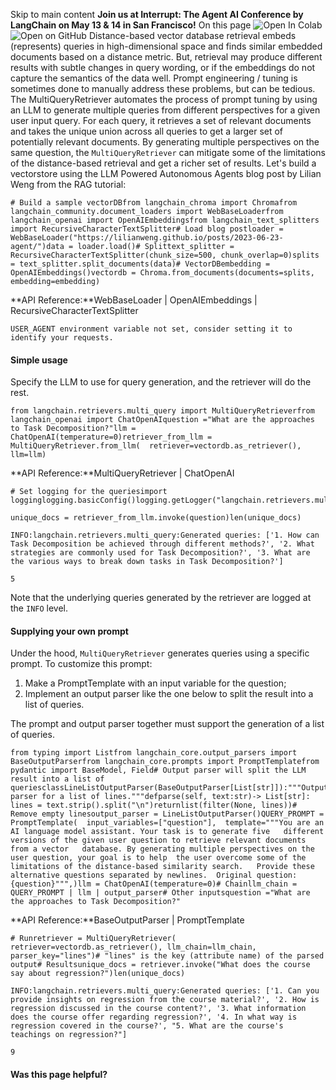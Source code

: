Skip to main content
**Join us at Interrupt: The Agent AI Conference by LangChain on May 13 & 14 in San Francisco!**
On this page
![Open In Colab](https://colab.research.google.com/assets/colab-badge.svg)![Open on GitHub](https://img.shields.io/badge/Open%20on%20GitHub-grey?logo=github&logoColor=white)
Distance-based vector database retrieval embeds (represents) queries in high-dimensional space and finds similar embedded documents based on a distance metric. But, retrieval may produce different results with subtle changes in query wording, or if the embeddings do not capture the semantics of the data well. Prompt engineering / tuning is sometimes done to manually address these problems, but can be tedious.
The MultiQueryRetriever automates the process of prompt tuning by using an LLM to generate multiple queries from different perspectives for a given user input query. For each query, it retrieves a set of relevant documents and takes the unique union across all queries to get a larger set of potentially relevant documents. By generating multiple perspectives on the same question, the `MultiQueryRetriever` can mitigate some of the limitations of the distance-based retrieval and get a richer set of results.
Let's build a vectorstore using the LLM Powered Autonomous Agents blog post by Lilian Weng from the RAG tutorial:
```
# Build a sample vectorDBfrom langchain_chroma import Chromafrom langchain_community.document_loaders import WebBaseLoaderfrom langchain_openai import OpenAIEmbeddingsfrom langchain_text_splitters import RecursiveCharacterTextSplitter# Load blog postloader = WebBaseLoader("https://lilianweng.github.io/posts/2023-06-23-agent/")data = loader.load()# Splittext_splitter = RecursiveCharacterTextSplitter(chunk_size=500, chunk_overlap=0)splits = text_splitter.split_documents(data)# VectorDBembedding = OpenAIEmbeddings()vectordb = Chroma.from_documents(documents=splits, embedding=embedding)
```

**API Reference:**WebBaseLoader | OpenAIEmbeddings | RecursiveCharacterTextSplitter
```
USER_AGENT environment variable not set, consider setting it to identify your requests.
```

#### Simple usage​
Specify the LLM to use for query generation, and the retriever will do the rest.
```
from langchain.retrievers.multi_query import MultiQueryRetrieverfrom langchain_openai import ChatOpenAIquestion ="What are the approaches to Task Decomposition?"llm = ChatOpenAI(temperature=0)retriever_from_llm = MultiQueryRetriever.from_llm(  retriever=vectordb.as_retriever(), llm=llm)
```

**API Reference:**MultiQueryRetriever | ChatOpenAI
```
# Set logging for the queriesimport logginglogging.basicConfig()logging.getLogger("langchain.retrievers.multi_query").setLevel(logging.INFO)
```

```
unique_docs = retriever_from_llm.invoke(question)len(unique_docs)
```

```
INFO:langchain.retrievers.multi_query:Generated queries: ['1. How can Task Decomposition be achieved through different methods?', '2. What strategies are commonly used for Task Decomposition?', '3. What are the various ways to break down tasks in Task Decomposition?']
```

```
5
```

Note that the underlying queries generated by the retriever are logged at the `INFO` level.
#### Supplying your own prompt​
Under the hood, `MultiQueryRetriever` generates queries using a specific prompt. To customize this prompt:
  1. Make a PromptTemplate with an input variable for the question;
  2. Implement an output parser like the one below to split the result into a list of queries.


The prompt and output parser together must support the generation of a list of queries.
```
from typing import Listfrom langchain_core.output_parsers import BaseOutputParserfrom langchain_core.prompts import PromptTemplatefrom pydantic import BaseModel, Field# Output parser will split the LLM result into a list of queriesclassLineListOutputParser(BaseOutputParser[List[str]]):"""Output parser for a list of lines."""defparse(self, text:str)-> List[str]:    lines = text.strip().split("\n")returnlist(filter(None, lines))# Remove empty linesoutput_parser = LineListOutputParser()QUERY_PROMPT = PromptTemplate(  input_variables=["question"],  template="""You are an AI language model assistant. Your task is to generate five   different versions of the given user question to retrieve relevant documents from a vector   database. By generating multiple perspectives on the user question, your goal is to help  the user overcome some of the limitations of the distance-based similarity search.   Provide these alternative questions separated by newlines.  Original question: {question}""",)llm = ChatOpenAI(temperature=0)# Chainllm_chain = QUERY_PROMPT | llm | output_parser# Other inputsquestion ="What are the approaches to Task Decomposition?"
```

**API Reference:**BaseOutputParser | PromptTemplate
```
# Runretriever = MultiQueryRetriever(  retriever=vectordb.as_retriever(), llm_chain=llm_chain, parser_key="lines")# "lines" is the key (attribute name) of the parsed output# Resultsunique_docs = retriever.invoke("What does the course say about regression?")len(unique_docs)
```

```
INFO:langchain.retrievers.multi_query:Generated queries: ['1. Can you provide insights on regression from the course material?', '2. How is regression discussed in the course content?', '3. What information does the course offer regarding regression?', '4. In what way is regression covered in the course?', "5. What are the course's teachings on regression?"]
```

```
9
```

#### Was this page helpful?
